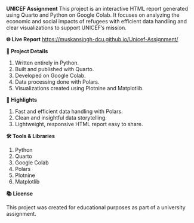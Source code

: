 **UNICEF Assignment**
This project is an interactive HTML report generated using Quarto and Python on Google Colab. It focuses on analyzing the economic and social impacts of refugees with efficient data handling and clear visualizations to support UNICEF’s mission.

**🌐 Live Report**
https://muskansingh-dcu.github.io/Unicef-Assignment/

**📄 Project Details**

1.	Written entirely in Python.
2.	Built and published with Quarto.
3.	Developed on Google Colab.
4.	Data processing done with Polars.
5.	Visualizations created using Plotnine and Matplotlib.

**🚀 Highlights**

1.	Fast and efficient data handling with Polars.
2.	Clean and insightful data storytelling.
3.	Lightweight, responsive HTML report easy to share.

**🛠️ Tools & Libraries**

1.	Python
2.	Quarto
3.	Google Colab
4.	Polars
5.	Plotnine
6.	Matplotlib

**📚 License**

This project was created for educational purposes as part of a university assignment.

